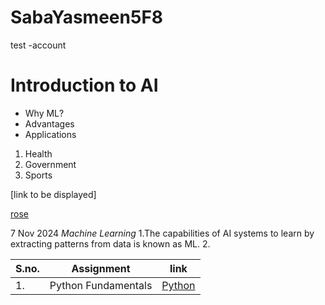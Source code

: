# SabaYasmeen5F8
test -account

# Introduction to AI

 - Why ML?
 -  Advantages
 -  Applications

1. Health
2. Government
3. Sports


[link to be displayed]

[rose](https://images.unsplash.com/photo-1667851873721-7e319b4f8633?fm=jpg&q=60&w=3000&ixlib=rb-4.0.3&ixid=M3wxMjA3fDB8MHxzZWFyY2h8N3x8cm9zZXN8ZW58MHx8MHx8fDA%3D)


7 Nov 2024
*Machine Learning*
1.The capabilities of AI systems to   learn by extracting patterns from   data is known as ML.
2.



|S.no.|Assignment|link|
|-----|----------|----|
|1.|Python Fundamentals|[Python](https://github.com/saba4405/SabaYasmeen5F8/blob/1403f0445fa4fbaff24ebc0128d31555a34bc379/assignment_01.ipynb)|

